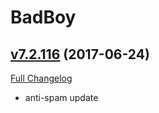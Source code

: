 # BadBoy

## [v7.2.116](https://github.com/funkydude/BadBoy/tree/v7.2.116) (2017-06-24)
[Full Changelog](https://github.com/funkydude/BadBoy/compare/v7.2.115...v7.2.116)

- anti-spam update  

